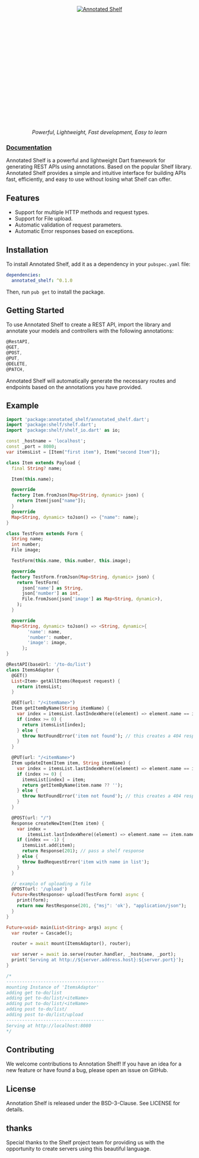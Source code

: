 <p align="center">
  <a href="https://pub.dev/packages/annotated_shelf"><img src="https://i.imgur.com/fP8Nm4j.png" style="max-height: 318px; min-height: 318px; max-width: 783px;" alt="Annotated Shelf"></a>
</p>
<p align="center">
    <em>Powerful, Lightweight, Fast development, Easy to learn</em>
</p>
 
 ### <a href=https://annotated-shelf.readthedocs.io/en/features-add_docs/Rest/index.html> Documentation </a>

Annotated Shelf is a powerful and lightweight Dart framework for generating REST APIs using annotations. Based on the popular Shelf library. Annotated Shelf provides a simple and intuitive interface for building APIs fast, efficiently, and easy to use without losing what Shelf can offer.

## Features

- Support for multiple HTTP methods and request types.
- Support for File upload.
- Automatic validation of request parameters.
- Automatic Error responses based on exceptions.

## Installation

To install Annotated Shelf, add it as a dependency in your `pubspec.yaml` file:

```yml
dependencies:
  annotated_shelf: ^0.1.0
```

Then, run `pub get` to install the package.

## Getting Started

To use Annotated Shelf to create a REST API, import the library and annotate your models and controllers with the following annotations:

```dart
@RestAPI,
@GET,
@POST,
@PUT,
@DELETE,
@PATCH,
```
Annotated Shelf will automatically generate the necessary routes and endpoints based on the annotations you have provided.

## Example
``` dart
import 'package:annotated_shelf/annotated_shelf.dart';
import 'package:shelf/shelf.dart';
import 'package:shelf/shelf_io.dart' as io;

const _hostname = 'localhost';
const _port = 8080;
var itemsList = [Item("first item"), Item("second Item")];

class Item extends Payload {
  final String? name;

  Item(this.name);

  @override
  factory Item.fromJson(Map<String, dynamic> json) {
    return Item(json["name"]);
  }
  @override
  Map<String, dynamic> toJson() => {"name": name};
}

class TestForm extends Form {
  String name;
  int number;
  File image;

  TestForm(this.name, this.number, this.image);

  @override
  factory TestForm.fromJson(Map<String, dynamic> json) {
    return TestForm(
      json['name'] as String,
      json['number'] as int,
      File.fromJson(json['image'] as Map<String, dynamic>),
    );
  }

  @override
  Map<String, dynamic> toJson() => <String, dynamic>{
        'name': name,
        'number': number,
        'image': image,
      };
}

@RestAPI(baseUrl: '/to-do/list')
class ItemsAdaptor {
  @GET()
  List<Item> getAllItems(Request request) {
    return itemsList;
  }

  @GET(url: "/<itemName>")
  Item getItemByName(String itemName) {
    var index = itemsList.lastIndexWhere((element) => element.name == itemName);
    if (index >= 0) {
      return itemsList[index];
    } else {
      throw NotFoundError('item not found'); // this creates a 404 response
    }
  }

  @PUT(url: "/<itemName>")
  Item updateItem(Item item, String itemName) {
    var index = itemsList.lastIndexWhere((element) => element.name == itemName);
    if (index >= 0) {
      itemsList[index] = item;
      return getItemByName(item.name ?? '');
    } else {
      throw NotFoundError('item not found'); // this creates a 404 response
    }
  }

  @POST(url: "/")
  Response createNewItem(Item item) {
    var index =
        itemsList.lastIndexWhere((element) => element.name == item.name);
    if (index == -1) {
      itemsList.add(item);
      return Response(201); // pass a shelf response
    } else {
      throw BadRequestError('item with name in list');
    }
  }

  // examplo of uploading a file
  @POST(url: '/upload')
  Future<RestResponse> upload(TestForm form) async {
    print(form);
    return new RestResponse(201, {"msj": 'ok'}, "application/json");
  }
}

Future<void> main(List<String> args) async {
  var router = Cascade();

  router = await mount(ItemsAdaptor(), router);

  var server = await io.serve(router.handler, _hostname, _port);
  print('Serving at http://${server.address.host}:${server.port}');
}

/* 
-------------------------------------
mounting Instance of 'ItemsAdaptor'
adding get to-do/list
adding get to-do/list/<iteName>
adding put to-do/list/<iteName>
adding post to-do/list/
adding post to-do/list/upload
-------------------------------------
Serving at http://localhost:8080
*/

```
## Contributing

We welcome contributions to Annotation Shelf! If you have an idea for a new feature or have found a bug, please open an issue on GitHub.

## License

Annotation Shelf is released under the BSD-3-Clause. See LICENSE for details.

## thanks
Special thanks to the Shelf project team for providing us with the opportunity to create servers using this beautiful language.
